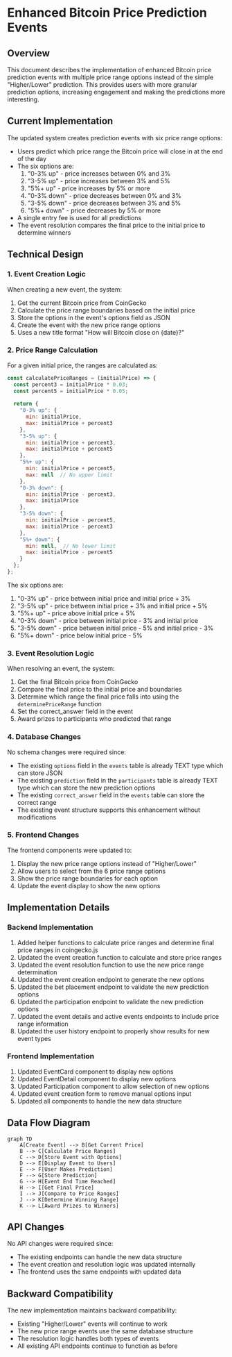 # Enhanced Bitcoin Price Prediction Events

## Overview
This document describes the implementation of enhanced Bitcoin price prediction events with multiple price range options instead of the simple "Higher/Lower" prediction. This provides users with more granular prediction options, increasing engagement and making the predictions more interesting.

## Current Implementation
The updated system creates prediction events with six price range options:
- Users predict which price range the Bitcoin price will close in at the end of the day
- The six options are:
  1. "0-3% up" - price increases between 0% and 3%
  2. "3-5% up" - price increases between 3% and 5%
  3. "5%+ up" - price increases by 5% or more
  4. "0-3% down" - price decreases between 0% and 3%
  5. "3-5% down" - price decreases between 3% and 5%
  6. "5%+ down" - price decreases by 5% or more
- A single entry fee is used for all predictions
- The event resolution compares the final price to the initial price to determine winners

## Technical Design

### 1. Event Creation Logic
When creating a new event, the system:
1. Get the current Bitcoin price from CoinGecko
2. Calculate the price range boundaries based on the initial price
3. Store the options in the event's options field as JSON
4. Create the event with the new price range options
5. Uses a new title format "How will Bitcoin close on {date}?"

### 2. Price Range Calculation
For a given initial price, the ranges are calculated as:
```javascript
const calculatePriceRanges = (initialPrice) => {
  const percent3 = initialPrice * 0.03;
  const percent5 = initialPrice * 0.05;
  
  return {
    "0-3% up": {
      min: initialPrice,
      max: initialPrice + percent3
    },
    "3-5% up": {
      min: initialPrice + percent3,
      max: initialPrice + percent5
    },
    "5%+ up": {
      min: initialPrice + percent5,
      max: null  // No upper limit
    },
    "0-3% down": {
      min: initialPrice - percent3,
      max: initialPrice
    },
    "3-5% down": {
      min: initialPrice - percent5,
      max: initialPrice - percent3
    },
    "5%+ down": {
      min: null,  // No lower limit
      max: initialPrice - percent5
    }
  };
};
```

The six options are:
1. "0-3% up" - price between initial price and initial price + 3%
2. "3-5% up" - price between initial price + 3% and initial price + 5%
3. "5%+ up" - price above initial price + 5%
4. "0-3% down" - price between initial price - 3% and initial price
5. "3-5% down" - price between initial price - 5% and initial price - 3%
6. "5%+ down" - price below initial price - 5%

### 3. Event Resolution Logic
When resolving an event, the system:
1. Get the final Bitcoin price from CoinGecko
2. Compare the final price to the initial price and boundaries
3. Determine which range the final price falls into using the `determinePriceRange` function
4. Set the correct_answer field in the event
5. Award prizes to participants who predicted that range

### 4. Database Changes
No schema changes were required since:
- The existing `options` field in the `events` table is already TEXT type which can store JSON
- The existing `prediction` field in the `participants` table is already TEXT type which can store the new prediction options
- The existing `correct_answer` field in the `events` table can store the correct range
- The existing event structure supports this enhancement without modifications

### 5. Frontend Changes
The frontend components were updated to:
1. Display the new price range options instead of "Higher/Lower"
2. Allow users to select from the 6 price range options
3. Show the price range boundaries for each option
4. Update the event display to show the new options

## Implementation Details

### Backend Implementation
1. Added helper functions to calculate price ranges and determine final price ranges in coingecko.js
2. Updated the event creation function to calculate and store price ranges
3. Updated the event resolution function to use the new price range determination
4. Updated the event creation endpoint to generate the new options
5. Updated the bet placement endpoint to validate the new prediction options
6. Updated the participation endpoint to validate the new prediction options
7. Updated the event details and active events endpoints to include price range information
8. Updated the user history endpoint to properly show results for new event types

### Frontend Implementation
1. Updated EventCard component to display new options
2. Updated EventDetail component to display new options
3. Updated Participation component to allow selection of new options
4. Updated event creation form to remove manual options input
5. Updated all components to handle the new data structure

## Data Flow Diagram
```mermaid
graph TD
    A[Create Event] --> B[Get Current Price]
    B --> C[Calculate Price Ranges]
    C --> D[Store Event with Options]
    D --> E[Display Event to Users]
    E --> F[User Makes Prediction]
    F --> G[Store Prediction]
    G --> H[Event End Time Reached]
    H --> I[Get Final Price]
    I --> J[Compare to Price Ranges]
    J --> K[Determine Winning Range]
    K --> L[Award Prizes to Winners]
```

## API Changes
No API changes were required since:
- The existing endpoints can handle the new data structure
- The event creation and resolution logic was updated internally
- The frontend uses the same endpoints with updated data

## Backward Compatibility
The new implementation maintains backward compatibility:
- Existing "Higher/Lower" events will continue to work
- The new price range events use the same database structure
- The resolution logic handles both types of events
- All existing API endpoints continue to function as before